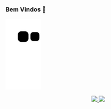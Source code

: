 ### Bem Vindos 👋
![snake gif](https://github.com/LeandroLd21/LeandroLd21/blob/output/github-contribution-grid-snake.svg)
<div align="center">
  <a href="https://github.com/LeandroLd21">
  <img height="140em" src="https://github-readme-stats.vercel.app/api?username=LeandroLd21&show_icons=true&theme=dark&include_all_commits=true&count_private=true"/>
  <img height="140em" src="https://github-readme-stats.vercel.app/api/top-langs/?username=LeandroLd21&layout=compact&langs_count=7&theme=dark"/>
</div>
